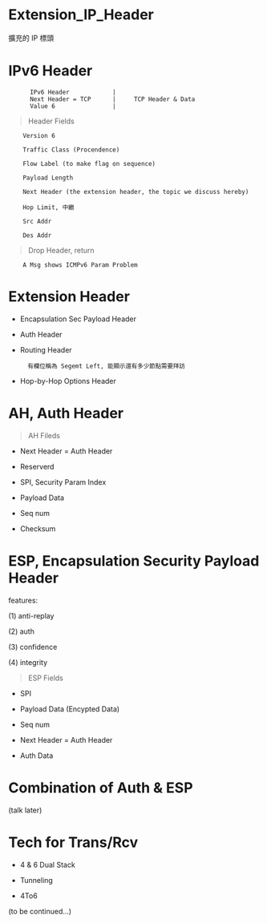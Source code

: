 # Extension_IP_Header
擴充的 IP 標頭

# IPv6 Header 

          IPv6 Header            |
          Next Header = TCP      |     TCP Header & Data
          Value 6                |

> Header Fields 

        Version 6

        Traffic Class (Procendence)

        Flow Label (to make flag on sequence)

        Payload Length

        Next Header (the extension header, the topic we discuss hereby)

        Hop Limit, 中繼

        Src Addr

        Des Addr
        
> Drop Header, return

        A Msg shows ICMPv6 Param Problem

# Extension Header

* Encapsulation Sec Payload Header

* Auth Header

* Routing Header

        有欄位稱為 Segemt Left, 能顯示還有多少節點需要拜訪

* Hop-by-Hop Options Header

# AH, Auth Header

> AH Fileds

* Next Header = Auth Header

* Reserverd 

* SPI, Security Param Index

* Payload Data

* Seq num

* Checksum

# ESP, Encapsulation Security Payload Header

features:

(1) anti-replay

(2) auth

(3) confidence

(4) integrity

> ESP Fields

* SPI

* Payload Data (Encypted Data)

* Seq num

* Next Header = Auth Header

* Auth Data

# Combination of Auth & ESP

(talk later)

# Tech for Trans/Rcv

* 4 & 6 Dual Stack

* Tunneling

* 4To6

(to be continued...)








